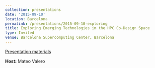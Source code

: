 ```yaml
---
collection: presentations
date: '2015-09-10'
location: Barcelona
permalink: /presentations/2015-09-10-exploring
title: Exploring Emerging Technologies in the HPC Co-Design Space
type: Invited
venue: Barcelona Supercomputing Center, Barcelona
---
```


[Presentation materials](https://www.bsc.es/)


**Host:** Mateo Valero